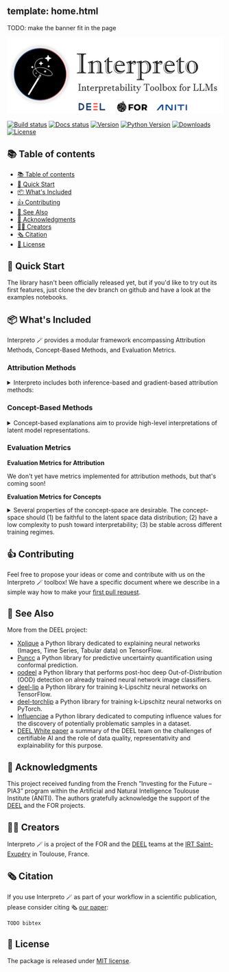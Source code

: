 template: home.html
---

TODO: make the banner fit in the page

<img src="assets/img/interpreto_banner.png" alt="Interpreto: Interpretability Toolkit for LLMs" style="max-width:100%; height:auto;" />

[![Build status](https://img.shields.io/github/actions/workflow/status/FOR-sight-ai/interpreto/build.yml?branch=main)](https://github.com/FOR-sight-ai/interpreto/actions?query=workflow%3Abuild)
[![Docs status](https://img.shields.io/readthedocs/interpreto)](TODO)
[![Version](https://img.shields.io/pypi/v/interpreto?color=blue)](https://pypi.org/project/interpreto/)
[![Python Version](https://img.shields.io/pypi/pyversions/interpreto.svg?color=blue)](https://pypi.org/project/interpreto/)
[![Downloads](https://static.pepy.tech/badge/interpreto)](https://pepy.tech/project/interpreto)
[![License](https://img.shields.io/github/license/FOR-sight-ai/interpreto)](https://github.com/FOR-sight-ai/interpreto/blob/main/LICENSE)

</div>

## 📚 Table of contents

- [📚 Table of contents](#-table-of-contents)
- [🚀 Quick Start](#-quick-start)
- [📦 What's Included](#-whats-included)
- [👍 Contributing](#-contributing)
- [👀 See Also](#-see-also)
- [🙏 Acknowledgments](#-acknowledgments)
- [👨‍🎓 Creators](#-creators)
- [🗞️ Citation](#️-citation)
- [📝 License](#-license)

## 🚀 Quick Start

The library hasn't been officially released yet, but if you'd like to try out its first features, just clone the dev branch on github and have a look at the examples notebooks.

## 📦 What's Included

Interpreto 🪄 provides a modular framework encompassing Attribution Methods, Concept-Based Methods, and Evaluation Metrics.

### Attribution Methods

<details>
<summary>Interpreto includes both inference-based and gradient-based attribution methods:</summary>

*We currently have these methods available:*

**Inference-based Methods:**

- Occlusion: [Zeiler and Fergus, 2014. Visualizing and understanding convolutional networks](https://link.springer.com/chapter/10.1007/978-3-319-10590-1_53).
- LIME: [Ribeiro et al. 2013, "Why should i trust you?" explaining the predictions of any classifier](https://dl.acm.org/doi/abs/10.1145/2939672.2939778).
- Kernel SHAP: [Lundberg and Lee, 2017, A Unified Approach to Interpreting Model Predictions](https://arxiv.org/abs/1705.07874).
- Sobol Attribution: [Fel et al. 2021, Look at the variance! efficient black-box explanations with sobol-based sensitivity analysis](https://proceedings.neurips.cc/paper/2021/hash/da94cbeff56cfda50785df477941308b-Abstract.html).

**Gradient based methods:**

- Saliency: [Simonyan et al. 2013, Deep Inside Convolutional Networks: Visualising Image Classification Models and Saliency Maps](https://arxiv.org/abs/1312.6034).
- Integrated Gradient: [Sundararajan et al. 2017, Axiomatic Attribution for Deep Networks](http://proceedings.mlr.press/v70/sundararajan17a.html).
- SmoothGrad: [Smilkov et al. 2017, SmoothGrad: removing noise by adding noise](https://arxiv.org/abs/1706.03825)
  
*We will be adding these methods soon (Gradient based methods):*

- InputxGradient: [Simonyan et al. 2013, Deep Inside Convolutional Networks: Visualising Image Classification Models and Saliency Maps](https://arxiv.org/abs/1312.6034).
- DeepLift: [Shrikumar et al. 2017, Learning Important Features Through Propagating Activation Differences](http://proceedings.mlr.press/v70/shrikumar17a).
- VarGrad: [Richter et al. 2020, VarGrad: A Low-Variance Gradient Estimator for Variational Inference](https://proceedings.neurips.cc/paper/2020/hash/9c22c0b51b3202246463e986c7e205df-Abstract.html)

</details>

### Concept-Based Methods

<details>

<summary> Concept-based explanations aim to provide high-level interpretations of latent model representations. </summary>

Interpreto generalizes these methods through three core steps:

1. Concept Discovery (e.g., from latent embeddings)
2. Concept Interpretation (mapping discovered concepts to human-understandable elements)
3. Concept-to-Output Attribution (assessing concept relevance to model outputs)

**Concept Discovery Techniques** (via [Overcomplete](https://github.com/KempnerInstitute/overcomplete)):

- NMF, Semi-NMF, ConvexNMF
- ICA, SVD, PCA
- SAE variants (Vanilla SAE, TopK SAE, JumpReLU SAE, BatchTopK SAE)

**Available Concept Interpretation Techniques:**

- Top-k tokens from tokenizer vocabulary

*Concept Interpretation Techniques Added Soon:*

- Top-k tokens/words/clauses/sentences from specific datasets
- Input-to-concept attribution from dataset examples ([Jourdan et al. 2023](https://aclanthology.org/2023.findings-acl.317/))
- Theme prediction via LLMs from top-k tokens/sentences

*Concept Interpretation Techniques Added Later:*

- OpenAI Interpretation ([Bills et al. 2023](https://openai.com/index/language-models-can-explain-neurons-in-language-models/))
- Aligning concepts with human labels ([Sajjad et al. 2022](https://aclanthology.org/2022.naacl-main.225/))
- Word cloud visualizations of concepts ([Dalvi et al. 2022](https://arxiv.org/abs/2205.07237))
- VocabProj & TokenChange ([Gur-Arieh et al. 2025](https://arxiv.org/abs/2501.08319))

**Concept-to-Output Attribution:**

This part will be implemented later, but all the attribution methods presented above will be available here.

*Note that only methods with a concept extraction that has an encoder (input to concept) AND a decoder (concept to output) can use this function.*

**Specific methods:**

**[Available later when all parts are implemented]** Thanks to this generalization encompassing all concept-based methods and our highly flexible architecture, we can easily obtain a large number of concept-based methods:

- CAV and TCAV: [Kim et al. 2018, Interpretability Beyond Feature Attribution: Quantitative Testing with Concept Activation Vectors (TCAV)](http://proceedings.mlr.press/v80/kim18d.html)
- ConceptSHAP: [Yeh et al. 2020, On Completeness-aware Concept-Based Explanations in Deep Neural Networks](https://proceedings.neurips.cc/paper/2020/hash/ecb287ff763c169694f682af52c1f309-Abstract.html)
- COCKATIEL: [Jourdan et al. 2023, COCKATIEL: COntinuous Concept ranKed ATtribution with Interpretable ELements for explaining neural net classifiers on NLP](https://aclanthology.org/2023.findings-acl.317/)
- Yun et al. 2021, [Transformer visualization via dictionary learning: contextualized embedding as a linear superposition of transformer factors](https://arxiv.org/abs/2103.15949)
- FFN values interpretation: [Geva et al. 2022, Transformer Feed-Forward Layers Build Predictions by Promoting Concepts in the Vocabulary Space](https://aclanthology.org/2022.emnlp-main.3/)
- SparseCoding: [Cunningham et al. 2023, Sparse Autoencoders Find Highly Interpretable Features in Language Models](https://arxiv.org/abs/2309.08600)
- Parameter Interpretation: [Dar et al. 2023, Analyzing Transformers in Embedding Space](https://aclanthology.org/2023.acl-long.893/)

</details>

### Evaluation Metrics

**Evaluation Metrics for Attribution**

We don't yet have metrics implemented for attribution methods, but that's coming soon!

**Evaluation Metrics for Concepts**

<details>

<summary> Several properties of the concept-space are desirable. The concept-space should (1) be faithful to the latent space data distribution; (2) have a low complexity to push toward interpretability; (3) be stable across different training regimes.
 </summary>

- *Concept-space faithfulness:* In Interpreto, you can use the ReconstructionError to define a custom metric by specifying a reconstruction_space and a distance_function. The MSE or FID metrics are also available.
- *Concept-space complexity:* Sparsity and SparsityRatio metric are available.
- *Concept-space stability:* You can use Stability metric to compare concept-model dictionaries.

</details>

## 👍 Contributing

Feel free to propose your ideas or come and contribute with us on the Interpreto 🪄 toolbox! We have a specific document where we describe in a simple way how to make your [first pull request](docs/contributing.md).

## 👀 See Also

More from the DEEL project:

- [Xplique](https://github.com/deel-ai/xplique) a Python library dedicated to explaining neural networks (Images, Time Series, Tabular data) on TensorFlow.
- [Puncc](https://github.com/deel-ai/puncc) a Python library for predictive uncertainty quantification using conformal prediction.
- [oodeel](https://github.com/deel-ai/oodeel) a Python library that performs post-hoc deep Out-of-Distribution (OOD) detection on already trained neural network image classifiers.
- [deel-lip](https://github.com/deel-ai/deel-lip) a Python library for training k-Lipschitz neural networks on TensorFlow.
- [deel-torchlip](https://github.com/deel-ai/deel-torchlip) a Python library for training k-Lipschitz neural networks on PyTorch.
- [Influenciae](https://github.com/deel-ai/influenciae) a Python library dedicated to computing influence values for the discovery of potentially problematic samples in a dataset.
- [DEEL White paper](https://arxiv.org/abs/2103.10529) a summary of the DEEL team on the challenges of certifiable AI and the role of data quality, representativity and explainability for this purpose.

## 🙏 Acknowledgments

This project received funding from the French ”Investing for the Future – PIA3” program within the Artificial and Natural Intelligence Toulouse Institute (ANITI). The authors gratefully acknowledge the support of the [DEEL](https://www.deel.ai) and the FOR projects.

## 👨‍🎓 Creators

Interpreto 🪄 is a project of the FOR and the [DEEL](https://www.deel.ai) teams at the [IRT Saint-Exupéry](https://www.irt-saintexupery.com/) in Toulouse, France.

## 🗞️ Citation

If you use Interpreto 🪄 as part of your workflow in a scientific publication, please consider citing 🗞️ [our paper](TODO):

```
TODO bibtex
```

## 📝 License

The package is released under [MIT license](LICENSE).
